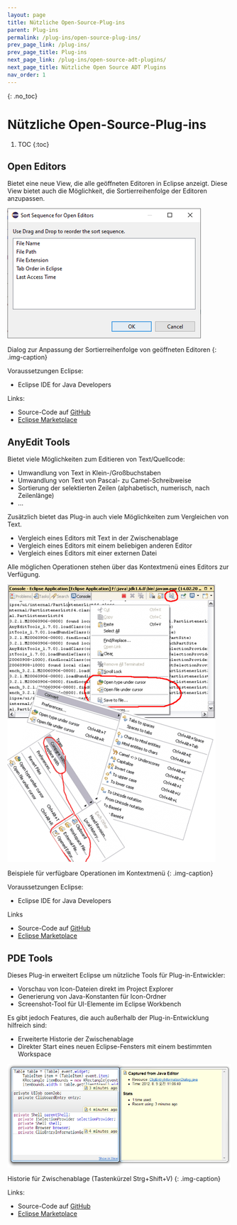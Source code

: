 ```yaml
---
layout: page
title: Nützliche Open-Source-Plug-ins
parent: Plug-ins
permalink: /plug-ins/open-source-plug-ins/
prev_page_link: /plug-ins/
prev_page_title: Plug-ins
next_page_link: /plug-ins/open-source-adt-plugins/
next_page_title: Nützliche Open Source ADT Plugins
nav_order: 1
---
```


{: .no_toc}
# Nützliche Open-Source-Plug-ins

1. TOC
{:toc}

## Open Editors

Bietet eine neue View, die alle geöffneten Editoren in Eclipse anzeigt. Diese View bietet auch die Möglichkeit, die Sortierreihenfolge der Editoren anzupassen.

![Dialog zur Anpassung der Sortierreihenfolge von geöffneten Editoren](./img/image1.png)

Dialog zur Anpassung der Sortierreihenfolge von geöffneten Editoren
{: .img-caption}

Voraussetzungen Eclipse:

- Eclipse IDE for Java Developers

Links:

- Source-Code auf [GitHub](https://github.com/dbickley/OpenEditors)
- [Eclipse Marketplace](https://marketplace.eclipse.org/content/open-editors)

## AnyEdit Tools

Bietet viele Möglichkeiten zum Editieren von Text/Quellcode:

- Umwandlung von Text in Klein-/Großbuchstaben
- Umwandlung von Text von Pascal- zu Camel-Schreibweise
- Sortierung der selektierten Zeilen (alphabetisch, numerisch, nach Zeilenlänge)
- ...

Zusätzlich bietet das Plug-in auch viele Möglichkeiten zum Vergleichen von Text.

- Vergleich eines Editors mit Text in der Zwischenablage
- Vergleich eines Editors mit einem beliebigen anderen Editor
- Vergleich eines Editors mit einer externen Datei

Alle möglichen Operationen stehen über das Kontextmenü eines Editors zur Verfügung.

![Beispiele für verfügbare Operationen im Kontextmenü](./img/image4.png)

Beispiele für verfügbare Operationen im Kontextmenü
{: .img-caption}

Voraussetzungen Eclipse:

- Eclipse IDE for Java Developers

Links

- Source-Code auf [GitHub](https://github.com/iloveeclipse/anyedittools)
- [Eclipse Marketplace](https://marketplace.eclipse.org/content/anyedit-tools)

## PDE Tools

Dieses Plug-in erweitert Eclipse um nützliche Tools für Plug-in-Entwickler:

- Vorschau von Icon-Dateien direkt im Project Explorer
- Generierung von Java-Konstanten für Icon-Ordner
- Screenshot-Tool für UI-Elemente im Eclipse Workbench

Es gibt jedoch Features, die auch außerhalb der Plug-in-Entwicklung hilfreich sind:

- Erweiterte Historie der Zwischenablage
- Direkter Start eines neuen Eclipse-Fensters mit einem bestimmten Workspace

![Historie für Zwischenablage (Tastenkürzel Strg+Shift+V)](./img/image7.png)

Historie für Zwischenablage (Tastenkürzel Strg+Shift+V)
{: .img-caption}

Links:

- Source-Code auf [GitHub](https://github.com/jeeeyul/pde-tools)
- [Eclipse Marketplace](https://marketplace.eclipse.org/content/pde-tools)